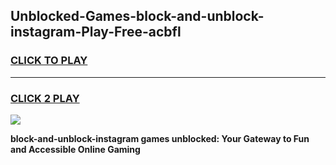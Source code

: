 
## Unblocked-Games-block-and-unblock-instagram-Play-Free-acbfl
<h3>
<a href="https://premium76.site?title=block-and-unblock-instagram&ref=23A">CLICK TO PLAY</a></h3>
<hr>

<h3>
<a href="https://premium76.site?title=block-and-unblock-instagram&ref=23A">CLICK 2 PLAY</a>
  
</h3>

<a href="https://premium76.site?title=block-and-unblock-instagram&ref=23A"><img src="https://clearcache.store/games.png"></a>


**block-and-unblock-instagram games unblocked: Your Gateway to Fun and Accessible Online Gaming**
